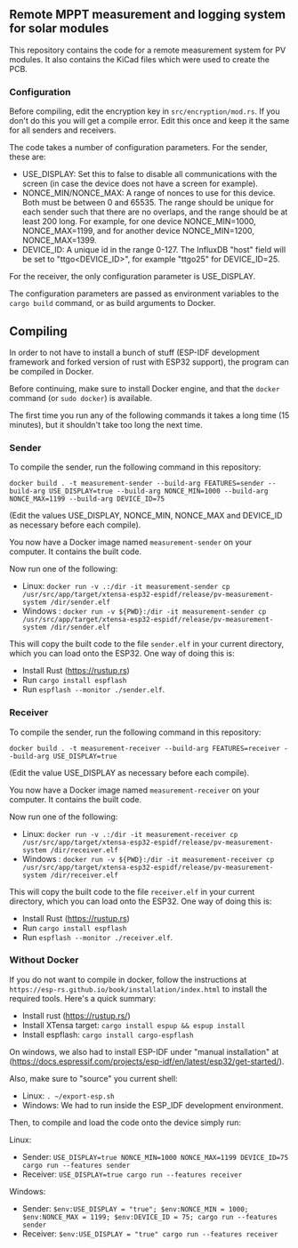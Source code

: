 ## Remote MPPT measurement and logging system for solar modules

This repository contains the code for a remote measurement system for PV modules. It also contains the KiCad files which were used to create the PCB.

### Configuration

Before compiling, edit the encryption key in `src/encryption/mod.rs`. If you don't do this you will get a compile error. Edit this once and keep it the same for all senders and receivers.

The code takes a number of configuration parameters. For the sender, these are:

- USE_DISPLAY: Set this to false to disable all communications with the screen (in case the device does not have a screen for example).
- NONCE_MIN/NONCE_MAX: A range of nonces to use for this device. Both must be between 0 and 65535. The range should be unique for each sender such that there are no overlaps, and the range should be at least 200 long. For example, for one device NONCE_MIN=1000, NONCE_MAX=1199, and for another device NONCE_MIN=1200, NONCE_MAX=1399.
- DEVICE_ID: A unique id in the range 0-127. The InfluxDB "host" field will be set to "ttgo<DEVICE_ID>", for example "ttgo25" for DEVICE_ID=25.

For the receiver, the only configuration parameter is USE_DISPLAY.

The configuration parameters are passed as environment variables to the `cargo build` command, or as build arguments to Docker.

## Compiling

In order to not have to install a bunch of stuff (ESP-IDF development framework and forked version of rust with ESP32 support), the program can be compiled in Docker.

Before continuing, make sure to install Docker engine, and that the `docker` command (or `sudo docker`) is available.

The first time you run any of the following commands it takes a long time (15 minutes), but it shouldn't take too long the next time.

### Sender

To compile the sender, run the following command in this repository:

`docker build . -t measurement-sender --build-arg FEATURES=sender --build-arg USE_DISPLAY=true --build-arg NONCE_MIN=1000 --build-arg NONCE_MAX=1199 --build-arg DEVICE_ID=75`

(Edit the values USE_DISPLAY, NONCE_MIN, NONCE_MAX and DEVICE_ID as necessary before each compile).

You now have a Docker image named `measurement-sender` on your computer. It contains the built code.

Now run one of the following:

- Linux: `docker run -v .:/dir -it measurement-sender cp /usr/src/app/target/xtensa-esp32-espidf/release/pv-measurement-system /dir/sender.elf`
- Windows : `docker run -v ${PWD}:/dir -it measurement-sender cp /usr/src/app/target/xtensa-esp32-espidf/release/pv-measurement-system /dir/sender.elf`

This will copy the built code to the file `sender.elf` in your current directory, which you can load onto the ESP32. One way of doing this is:

- Install Rust (https://rustup.rs)
- Run `cargo install espflash`
- Run `espflash --monitor ./sender.elf`.

### Receiver

To compile the sender, run the following command in this repository:

`docker build . -t measurement-receiver --build-arg FEATURES=receiver --build-arg USE_DISPLAY=true`

(Edit the value USE_DISPLAY as necessary before each compile).

You now have a Docker image named `measurement-receiver` on your computer. It contains the built code.

Now run one of the following:

- Linux: `docker run -v .:/dir -it measurement-receiver cp /usr/src/app/target/xtensa-esp32-espidf/release/pv-measurement-system /dir/receiver.elf`
- Windows : `docker run -v ${PWD}:/dir -it measurement-receiver cp /usr/src/app/target/xtensa-esp32-espidf/release/pv-measurement-system /dir/receiver.elf`

This will copy the built code to the file `receiver.elf` in your current directory, which you can load onto the ESP32. One way of doing this is:

- Install Rust (https://rustup.rs)
- Run `cargo install espflash`
- Run `espflash --monitor ./receiver.elf`.

### Without Docker

If you do not want to compile in docker, follow the instructions at `https://esp-rs.github.io/book/installation/index.html` to install the required tools. Here's a quick summary:

- Install rust (https://rustup.rs/)
- Install XTensa target: `cargo install espup && espup install`
- Install espflash: `cargo install cargo-espflash`

On windows, we also had to install ESP-IDF under "manual installation" at (https://docs.espressif.com/projects/esp-idf/en/latest/esp32/get-started/).

Also, make sure to "source" you current shell:

- Linux: `. ~/export-esp.sh`
- Windows: We had to run inside the ESP_IDF development environment.

Then, to compile and load the code onto the device simply run:

Linux:

- Sender: `USE_DISPLAY=true NONCE_MIN=1000 NONCE_MAX=1199 DEVICE_ID=75 cargo run --features sender`
- Receiver: `USE_DISPLAY=true cargo run --features receiver`

Windows:

- Sender: `$env:USE_DISPLAY = "true"; $env:NONCE_MIN = 1000; $env:NONCE_MAX = 1199; $env:DEVICE_ID = 75; cargo run --features sender`
- Receiver: `$env:USE_DISPLAY = "true" cargo run --features receiver`